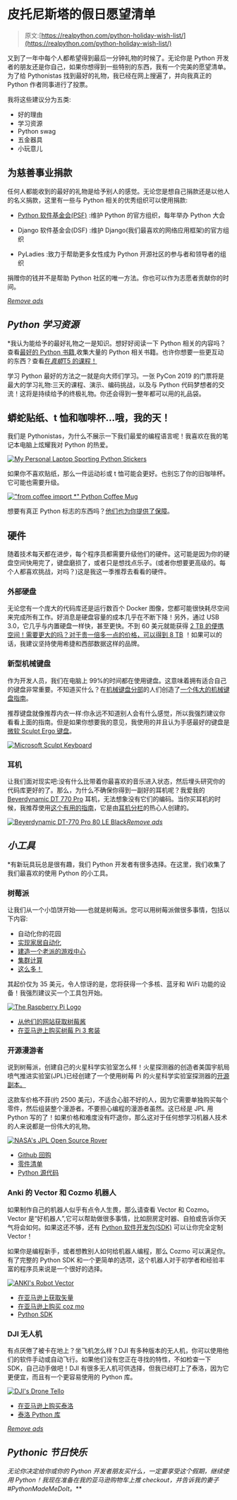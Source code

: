 # 皮托尼斯塔的假日愿望清单

> 原文:[https://realpython.com/python-holiday-wish-list/](https://realpython.com/python-holiday-wish-list/)

又到了一年中每个人都希望得到最后一分钟礼物的时候了。无论你是 Python 开发者的朋友还是你自己，如果你想得到一些特别的东西，我有一个完美的愿望清单。为了给 Pythonistas 找到最好的礼物，我已经在网上搜遍了，并向我真正的 Python 作者同事进行了投票。

我将这些建议分为五类:

*   好的理由
*   学习资源
*   Python swag
*   五金器具
*   小玩意儿

## 为慈善事业捐款

任何人都能收到的最好的礼物是给予别人的感觉。无论您是想自己捐款还是以他人的名义捐款，这里有一些与 Python 相关的优秀组织可以使用捐款:

*   [Python 软件基金会(PSF)](https://www.python.org/psf/donations/) :维护 Python 的官方组织，每年举办 Python 大会

*   Django 软件基金会(DSF) :维护 Django(我们最喜欢的网络应用框架)的官方组织

*   PyLadies :致力于帮助更多女性成为 Python 开源社区的参与者和领导者的组织

捐赠你的钱并不是帮助 Python 社区的唯一方法。你也可以作为志愿者贡献你的时间。

[*Remove ads*](/account/join/)

## *Python 学习资源*

 *我认为能给予的最好礼物之一是知识。想好好阅读一下 Python 相关的内容吗？查看[最好的 Python 书籍](https://realpython.com/best-python-books/),收集大量的 Python 相关书籍。也许你想要一些更互动的东西？查看[在*真蟒*T5 的课程！](https://realpython.com/products/)

学习 Python 最好的方法之一就是向大师们学习。一张 PyCon 2019 的门票将是最大的学习礼物:三天的课程、演示、编码挑战，以及与 Python 代码梦想者的交流！这将是持续给予的终极礼物。你还会得到一整年都可以用的礼品袋。

## 蟒蛇贴纸、t 恤和咖啡杯…哦，我的天！

我们是 Pythonistas，为什么不展示一下我们最爱的编程语言呢！我喜欢在我的笔记本电脑上炫耀我对 Python 的热爱。

[![My Personal Laptop Sporting Python Stickers](../Images/bca17a37032aee64df466f88c8ce138d.png)](https://files.realpython.com/media/IMG_2229.1491b707707e.JPG)

如果你不喜欢贴纸，那么一件运动衫或 t 恤可能会更好。也别忘了你的旧咖啡杯。它可能也需要升级。

[!["from coffee import *" Python Coffee Mug](../Images/56a86c684d229402527572e689764561.png)](https://nerdlettering.com/collections/mugs-for-python-developers/products/from-coffee-import-python-mug-black)

想要有真正 Python 标志的东西吗？[他们也为你提供了保障](https://realpython.com/products/merch/)。

## 硬件

随着技术每天都在进步，每个程序员都需要升级他们的硬件。这可能是因为你的硬盘空间快用完了，键盘磨损了，或者只是想找点乐子。(或者你想要更高级的。每个人都喜欢挑战，对吗？)这是我这一季推荐去看看的硬件。

### 外部硬盘

无论您有一个庞大的代码库还是运行数百个 Docker 图像，您都可能很快耗尽空间来完成所有工作。好消息是硬盘容量的成本几乎在不断下降！另外，通过 USB 3.0，它几乎与内置硬盘一样快，甚至更快。不到 60 美元就能获得 [2 TB 的便携空间！需要更大的吗？对于](https://realpython.com/asins/B00FRHTTIA/)[贵一倍多一点的价格，可以得到 8 TB](https://realpython.com/asins/B01HAPGEIE/) ！如果可以的话，我建议坚持使用希捷和西部数据这样的品牌。

### 新型机械键盘

作为开发人员，我们在电脑上 99%的时间都在使用键盘。这意味着拥有适合自己的键盘非常重要。不知道买什么？在[机械键盘分部](https://www.reddit.com/r/MechanicalKeyboards)的人们创造了[一个伟大的机械键盘指南](https://www.reddit.com/r/MechanicalKeyboards/wiki/buying_guide)。

推荐键盘就像推荐内衣一样:你永远不知道别人会有什么感觉，所以我强烈建议你看看上面的指南。但是如果你想要我的意见，我使用的并且认为手感最好的键盘是[微软 Sculpt Ergo 键盘](https://realpython.com/asins/B00CYX54C0/)。

[![Microsoft Sculpt Keyboard](../Images/bd02c734170eca5480daba41b0d7cc79.png)](https://realpython.com/asins/B00CYX54C0/)

### 耳机

让我们面对现实吧:没有什么比带着你最喜欢的音乐进入状态，然后埋头研究你的代码库更好的了。那么，为什么不确保你得到一副好的耳机呢？我爱我的 [Beyerdynamic DT 770 Pro](https://realpython.com/asins/B01ERLN180/) 耳机，无法想象没有它们的编码。当你买耳机的时候，我推荐使用[这个有用的指南](https://sites.google.com/view/quipa/assistants)，它是由[耳机分栏](https://www.reddit.com/r/headphones)的热心人创建的。

[![Beyerdynamic DT-770 Pro 80 LE Black](../Images/71dca47f88e5a5649927cc30098c9102.png)](https://realpython.com/asins/B01ERLN180/)[*Remove ads*](/account/join/)

## *小工具*

 *有新玩具玩总是很有趣，我们 Python 开发者有很多选择。在这里，我们收集了我们最喜欢的使用 Python 的小工具。

### 树莓派

让我们从一个小馅饼开始——也就是树莓派。您可以用树莓派做很多事情，包括以下内容:

*   自动化你的花园
*   [实现家居自动化](https://lifehacker.com/build-an-entire-home-automation-system-with-a-raspberry-1640844965)
*   [建造一个老派的游戏中心](https://www.instructables.com/id/Build-your-own-Mini-Arcade-Cabinet-with-Raspberry-/)
*   [集群计算](https://www.raspberrypi.org/magpi/cluster-computer-raspberry-pi-3/)
*   [这么多！](https://projects.raspberrypi.org/en/)

其起价仅为 35 美元，令人惊讶的是，您将获得一个多核、蓝牙和 WiFi 功能的设备！我强烈建议买一个工具包开始。

[![The Raspberry Pi Logo](../Images/29ac5896a0feac584116cb62587930e1.png)](https://www.raspberrypi.org)

*   [从他们的网站获取树莓酱](https://www.raspberrypi.org/products/)
*   [在亚马逊上购买树莓 Pi 3 套装](https://realpython.com/asins/B07BCC8PK7/)

### 开源漫游者

说到树莓派，创建自己的火星科学实验室怎么样！火星探测器的创造者美国宇航局喷气推进实验室(JPL)已经创建了一个使用树莓 Pi 的火星科学实验室探测器的[开源副本。](https://opensourcerover.jpl.nasa.gov/)

这款车价格不菲(约 2500 美元)，不适合心脏不好的人，因为它需要单独购买每个零件，然后组装整个漫游者。不要担心编程的漫游者虽然。这已经是 JPL 用 Python 写的了！如果价格和难度没有吓退你，那么这对于任何想学习机器人技术的人来说都是一份伟大的礼物。

[![NASA's JPL Open Source Rover](../Images/da4e3478c96d328cd27fdc57e31fd1da.png)](https://files.realpython.com/media/rover.dba7f28d2c7c.png)

*   [Github 回购](https://github.com/nasa-jpl/open-source-rover)
*   [零件清单](https://github.com/nasa-jpl/open-source-rover/raw/master/osr_Master_parts_list.xlsx)
*   [Python 源代码](https://github.com/nasa-jpl/osr-rover-code)

### Anki 的 Vector 和 Cozmo 机器人

如果制作自己的机器人似乎有点令人生畏，那么请查看 Vector 和 Cozmo。Vector 是“好机器人”,它可以帮助做很多事情，比如厨房定时器、自拍或告诉你天气将会如何。如果这还不够，还有 [Python 软件开发包(SDK)](https://developer.anki.com/blog/news/the-vector-sdk-hits-alpha/) 可以让你完全定制 Vector！

如果你是编程新手，或者想教别人如何给机器人编程，那么 Cozmo 可以满足你。有了完整的 Python SDK 和一个更简单的选项，这个机器人对于初学者和经验丰富的程序员来说是一个很好的选择。

[![ANKI's Robot Vector](../Images/1b7e78551428146ab545d995eeab22e9.png)](https://files.realpython.com/media/anki-vector-robot.9c39f6f21ffc.jpg)

*   [在亚马逊上获取矢量](https://realpython.com/asins/B07G3ZNK4Y/)
*   [在亚马逊上购买 coz mo](https://realpython.com/asins/B074WC4NHW/)
*   [Python SDK](https://developer.anki.com/blog/learn/tutorial/getting-started-with-the-cozmo-sdk/)

### DJI 无人机

有点厌倦了被卡在地上？坐飞机怎么样？DJI 有多种版本的无人机，你可以使用他们的软件手动或自动飞行。如果他们没有您正在寻找的特性，不如检查一下 SDK，自己动手做吧！DJI 有很多无人机可供选择，但我已经盯上了泰洛，因为它更便宜，而且有一个更容易使用的 Python 库。

[![DJI's Drone Tello](../Images/c11e4509a91f2f09373ae4b1646e3c33.png)](https://files.realpython.com/media/ryze-tello-drone-full-720x479.1c550d13d65b.jpg)

*   [在亚马逊上购买泰洛](https://realpython.com/asins/B078YLX1XJ/)
*   [泰洛 Python 库](https://github.com/microlinux/tello)

[*Remove ads*](/account/join/)

## *Pythonic 节日快乐*

 *无论你决定给你或你的 Python 开发者朋友买什么，一定要享受这个假期，继续使用 Python！我现在准备在我的亚马逊购物车上推 checkout，并告诉我的妻子#PythonMadeMeDoIt。***